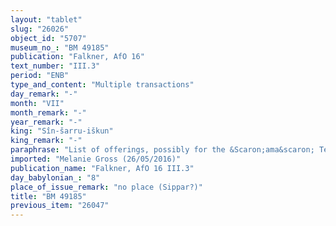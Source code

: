 ```yaml
---
layout: "tablet"
slug: "26026"
object_id: "5707"
museum_no_: "BM 49185"
publication: "Falkner, AfO 16"
text_number: "III.3"
period: "ENB"
type_and_content: "Multiple transactions"
day_remark: "-"
month: "VII"
month_remark: "-"
year_remark: "-"
king: "Sîn-šarru-iškun"
king_remark: "-"
paraphrase: "List of offerings, possibly for the &Scaron;ama&scaron; Temple in Sippar: Pubescent bulls (<em>alpu &scaron;uklulu</em>), grown-up sheep (<em>udgallu</em>), young bulls (<em>alpu bīru</em>), yearlings (<em>mār &scaron;atti</em>), lambs (<em>puhādu</em>), ducks (<em>paspasu</em>) and TU.KIL-doves are provided for the gods &Scaron;ama&scaron;, Aya, Marduk, Ṣarpanītu, Bunene, Bēlit-Sippar, Anu, Enlil, Adad, Bēlit-[&hellip;], Anunītu and Bēlit-[&hellip;].<br /> &nbsp;"
imported: "Melanie Gross (26/05/2016)"
publication_name: "Falkner, AfO 16 III.3"
day_babylonian_: "8"
place_of_issue_remark: "no place (Sippar?)"
title: "BM 49185"
previous_item: "26047"
---
```

